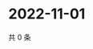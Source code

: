 # 2022-11-01

共 0 条

<!-- BEGIN WEIBO -->
<!-- 最后更新时间 Tue Nov 01 2022 23:19:01 GMT+0800 (China Standard Time) -->

<!-- END WEIBO -->
